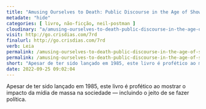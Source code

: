 ```yaml
---
title: "Amusing Ourselves to Death: Public Discourse in the Age of Show Business — Neil Postman"
metadate: "hide"
categories: [ livro, não-ficção, neil-postman ]
cloudinary: "a/amusing-ourselves-to-death-public-discourse-in-the-age-of-show-business-english-edition.jpg"
visit: http://go.crisdias.com/7rd
finalurl: http://go.crisdias.com/7rd
verb: Leia
permalink: /amusing-ourselves-to-death-public-discourse-in-the-age-of-show-business-english-edition
permalink: /amusing-ourselves-to-death-public-discourse-in-the-age-of-show-business-english-edition
short: "Apesar de ter sido lançado em 1985, este livro é profético ao mostrar o impacto da mídia de massa na sociedade — incluindo o jeito de se fazer política."
date: 2022-09-25 09:02:04
---
```

Apesar de ter sido lançado em 1985, este livro é profético ao mostrar o impacto da mídia de massa na sociedade — incluindo o jeito de se fazer política.